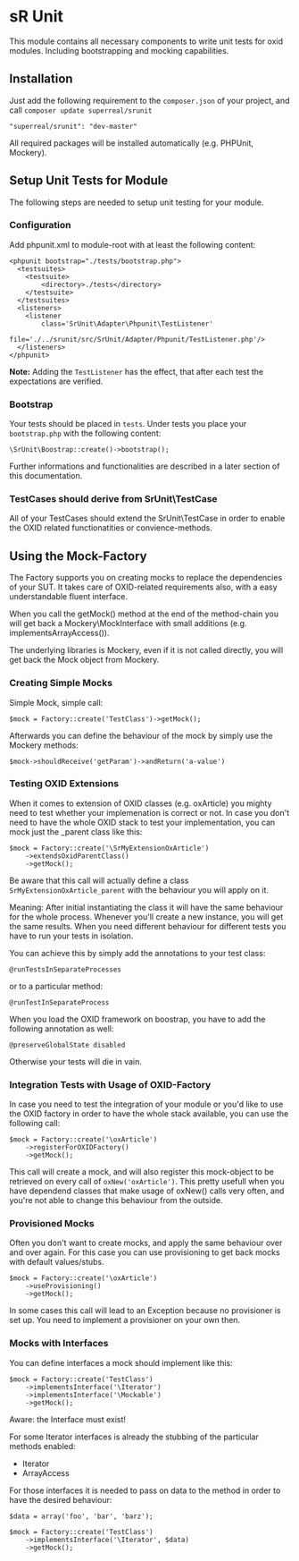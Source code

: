 sR Unit
=======

This module contains all necessary components to write unit tests for oxid modules. Including bootstrapping and mocking capabilities.

Installation
------------
Just add the following requirement to the `composer.json` of your project, and call `composer update superreal/srunit`

    "superreal/srunit": "dev-master"

All required packages will be installed automatically (e.g. PHPUnit, Mockery).

Setup Unit Tests for Module
---------------
The following steps are needed to setup unit testing for your module.

### Configuration

Add phpunit.xml to module-root with at least the following content:

	<phpunit bootstrap="./tests/bootstrap.php">
      <testsuites>
        <testsuite>
            <directory>./tests</directory>
        </testsuite>
      </testsuites>
      <listeners>
        <listener
            class='SrUnit\Adapter\Phpunit\TestListener'
            file='./../srunit/src/SrUnit/Adapter/Phpunit/TestListener.php'/>
      </listeners>
    </phpunit>
    
**Note:** Adding the `TestListener` has the effect, that after each test the expectations are verified.

### Bootstrap

Your tests should be placed in `tests`. Under tests you place your `bootstrap.php` with the following content:

    \SrUnit\Boostrap::create()->bootstrap();
    
Further informations and functionalities are described in a later section of this documentation.

### TestCases should derive from SrUnit\TestCase

All of your TestCases should extend the SrUnit\TestCase in order to enable the OXID related functionatities or convience-methods. 


Using the Mock-Factory
----------------------

The Factory supports you on creating mocks to replace the dependencies of your SUT. It takes care of OXID-related requirements also, with a easy understandable fluent interface. 

When you call the getMock() method at the end of the method-chain you will get back a Mockery\MockInterface with small additions (e.g. implementsArrayAccess()).

The underlying libraries is Mockery, even if it is not called directly, you will get back the Mock object from Mockery. 


### Creating Simple Mocks

Simple Mock, simple call:

    $mock = Factory::create('TestClass')->getMock();

Afterwards you can define the behaviour of the mock by simply use the Mockery methods: 

    $mock->shouldReceive('getParam')->andReturn('a-value')

### Testing OXID Extensions

When it comes to extension of OXID classes (e.g. oxArticle) you mighty need to test whether your implemenation is correct or not. In case you don't need to have the whole OXID stack to test your implementation, you can mock just the _parent class like this:

    $mock = Factory::create('\SrMyExtensionOxArticle')
        ->extendsOxidParentClass()
        ->getMock();

Be aware that this call will actually define a class `SrMyExtensionOxArticle_parent` with the behaviour you will apply on it. 

Meaning: After initial instantiating the class it will have the same behaviour for the whole process. Whenever you'll create a new instance, you will get the same results.
When you need different behaviour for different tests you have to run your tests in isolation. 

You can achieve this by simply add the annotations to your test class:

    @runTestsInSeparateProcesses
    
or to a particular method:

    @runTestInSeparateProcess
 
When you load the OXID framework on boostrap, you have to add the following annotation as well:

    @preserveGlobalState disabled
    
Otherwise your tests will die in vain.


### Integration Tests with Usage of OXID-Factory

In case you need to test the integration of your module or you'd like to use the OXID factory in order to have the whole stack available, you can use the following call:

    $mock = Factory::create('\oxArticle')
        ->registerForOXIDFactory()
        ->getMock();
        
This call will create a mock, and will also register this mock-object to be retrieved on every call of `oxNew('oxArticle')`.
This pretty usefull when you have dependend classes that make usage of oxNew() calls very often, and you're not able to change this behaviour from the outside.

### Provisioned Mocks

Often you don't want to create mocks, and apply the same behaviour over and over again. For this case you can use provisioning to get back mocks with default values/stubs.

    $mock = Factory::create('\oxArticle')
        ->useProvisioning()
        ->getMock();
        
In some cases this call will lead to an Exception because no provisioner is set up. You need to implement a provisioner on your own then.

### Mocks with Interfaces

You can define interfaces a mock should implement like this:

    $mock = Factory::create('TestClass')
        ->implementsInterface('\Iterator')
        ->implementsInterface('\Mockable')
        ->getMock();
        
Aware: the Interface must exist!

For some Iterator interfaces is already the stubbing of the particular methods enabled:

* Iterator
* ArrayAccess

For those interfaces it is needed to pass on data to the method in order to have the desired behaviour:

    $data = array('foo', 'bar', 'barz');
    
    $mock = Factory::create('TestClass')
        ->implementsInterface('\Iterator', $data)
        ->getMock();





